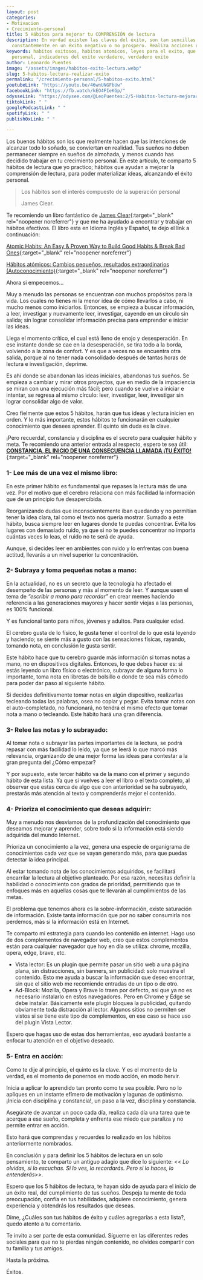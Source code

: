 ```yaml
---
layout: post
categories:
- Motivacion
- Crecimiento-personal
title: 5 Hábitos para mejorar tu COMPRENSIÓN de lectura
description: En verdad existen las claves del éxito, son tan sencillas que se aplican
  constantemente en un éxito negativo o no prospero. Realiza acciones repetitivas
keywords: habitos exitosos, habitos atomicos, leyes para el exito, que es el exito
  personal, indicadores del exito verdadero, verdadero exito
author: Leonardo Puentes
image: "/assets/images/habitos-exito-lectura.webp"
slug: 5-habitos-lectura-realizar-exito
permalink: "/crecimiento-personal/5-habitos-exito.html"
youtubeLink: "https://youtu.be/46wnUNGFbUw"
facebookLink: "https://fb.watch/kEO4FIeKGp/"
odysseLink: "https://odysee.com/@LeoPuentes:2/5-Habitos-lectura-mejorar-comprension-lectora:8"
tiktokLink: " "
googlePodcastLink: " "
spotifyLink: " "
publish0xLink: " "

---
```

Los buenos hábitos son los que realmente hacen que las intenciones de alcanzar todo lo soñado, se conviertan en realidad. Tus sueños no deben permanecer siempre en sueños de almohada, y menos cuando has decidido trabajar en tu crecimiento personal. En este artículo, te comparto 5 hábitos de lectura que yo practico; hábitos que ayudan a mejorar la comprensión de lectura, para poder materializar ideas, alcanzando el éxito personal.

> Los hábitos son el interés compuesto de la superación personal
>
> James Clear.

Te recomiendo un libro fantástico de [James Clear](https://jamesclear.com/ "James Clear"){:target="_blank" rel="noopener noreferrer"} y que me ha ayudado a encontrar y trabajar en hábitos efectivos. El libro esta en Idioma Inglés y Español, te dejo el link a continuación:

[Atomic Habits: An Easy & Proven Way to Build Good Habits & Break Bad Ones](https://amzn.to/3mT8s8r "Atomic Habit"){:target="_blank" rel="noopener noreferrer"}

[Hábitos atómicos: Cambios pequeños, resultados extraordinarios (Autoconocimiento)](https://amzn.to/3yGckMJ "Habitos Atomicos en Español"){:target="_blank" rel="noopener noreferrer"}

Ahora si empecemos…

Muy a menudo las personas se encuentran con muchos propósitos para la vida. Los cuales no tienes ni la menor idea de cómo llevarlos a cabo, ni mucho menos como iniciarlos. Entonces, se empieza a buscar información, a leer, investigar y nuevamente leer, investigar, cayendo en un círculo sin salida; sin lograr consolidar información precisa para emprender e iniciar las ideas.

Llega el momento crítico, el cual está lleno de enojo y desesperación. En ese instante donde se cae en la desesperación, se tira todo a la borda, volviendo a la zona de confort. Y es que a veces no se encuentra otra salida, porque al no tener nada consolidado después de tantas horas de lectura e investigación, deprime.

Es ahí donde se abandonan las ideas iniciales, abandonas tus sueños. Se empieza a cambiar y mirar otros proyectos, que en medio de la impaciencia se miran con una ejecución más fácil; pero cuando se vuelve a iniciar e intentar, se regresa al mismo círculo: leer, investigar, leer, investigar sin lograr consolidar algo de valor.

Creo fielmente que estos 5 hábitos, harán que tus ideas y lectura inicien en orden. Y lo más importante, estos hábitos te funcionarán en cualquier conocimiento que desees aprender. El quinto sin duda es la clave.

¡Pero recuerda!, constancia y disciplina es el secreto para cualquier hábito y meta. Te recomiendo una anterior entrada al respecto, espero te sea útil: [**CONSTANCIA, EL INICIO DE UNA CONSECUENCIA LLAMADA ¡TU ÉXITO!**](/crecimiento-personal/constancia-inicio-exito.html "Lectura recomendada"){:target="_blank" rel="noopener noreferrer"}

### **1- Lee más de una vez el mismo libro:**

En este primer hábito es fundamental que repases la lectura más de una vez. Por el motivo que el cerebro relaciona con más facilidad la información que de un principio fue desapercibida.

Reorganizando dudas que inconscientemente iban quedando y no permitían tener la idea clara, tal como el texto nos quería mostrar. Sumado a este hábito, busca siempre leer en lugares donde te puedas concentrar. Evita los lugares con demasiado ruido, ya que si no te puedes concentrar no importa cuántas veces lo leas, el ruido no te será de ayuda.

Aunque, si decides leer en ambientes con ruido y lo enfrentas con buena actitud, llevarás a un nivel superior tu concentración.

### **2- Subraya y toma pequeñas notas a mano:**

En la actualidad, no es un secreto que la tecnología ha afectado el desempeño de las personas y más al momento de leer. Y aunque usen el tema de _“escribir a mano para recordar”_ en crear memes haciendo referencia a las generaciones mayores y hacer sentir viejas a las personas, es 100% funcional.

Y es funcional tanto para niños, jóvenes y adultos. Para cualquier edad.

El cerebro gusta de lo físico, le gusta tener el control de lo que está leyendo y haciendo; se siente más a gusto con las sensaciones físicas, rayando, tomando nota, en conclusión le gusta sentir.

Este hábito hace que tu cerebro guarde más información si tomas notas a mano, no en dispositivos digitales. Entonces, lo que debes hacer es: si estás leyendo un libro físico o electrónico, subrayar de alguna forma lo importante, toma nota en libretas de bolsillo o donde te sea más cómodo para poder dar paso al siguiente hábito.

Si decides definitivamente tomar notas en algún dispositivo, realizarlas tecleando todas las palabras, osea no copiar y pegar. Evita tomar notas con el auto-completado, no funcionará, no tendrá el mismo efecto que tomar nota a mano o tecleando. Este hábito hará una gran diferencia.

### **3- Relee las notas y lo subrayado:**

Al tomar nota o subrayar las partes importantes de la lectura, se podrá repasar con más facilidad lo leído, ya que se leerá lo que marcó más relevancia, organizando de una mejor forma las ideas para contestar a la gran pregunta del ¿Cómo empezar?

Y por supuesto, este tercer hábito va de la mano con el primer y segundo hábito de esta lista. Ya que si vuelves a leer el libro o el texto completo, al observar que estas cerca de algo que con anterioridad se ha subrayado, prestarás más atención al texto y comprenderás mejor el contenido.

### **4- Prioriza el conocimiento que deseas adquirir:**

Muy a menudo nos desviamos de la profundización del conocimiento que deseamos mejorar y aprender, sobre todo si la información está siendo adquirida del mundo Internet.

Prioriza un conocimiento a la vez, genera una especie de organigrama de conocimientos cada vez que se vayan generando más, para que puedas detectar la idea principal.

Al estar tomando nota de los conocimientos adquiridos, se facilitará encarrilar la lectura al objetivo planteado. Por esa razón, necesitas definir la habilidad o conocimiento con grados de prioridad, permitiendo que te enfoques más en aquellas cosas que te llevarán al cumplimientos de las metas.

El problema que tenemos ahora es la sobre-información, existe saturación de información. Existe tanta información que por no saber consumirla nos perdemos, más si la información está en Internet.

Te comparto mi estrategia para cuando leo contenido en internet. Hago uso de dos complementos de navegador web, creo que estos complementos están para cualquier navegador que hoy en día se utiliza: chrome, mozilla, opera, edge, brave, etc.

* Vista lector: Es un plugin que permite pasar un sitio web a una página plana, sin distracciones, sin banners, sin publicidad: solo muestra el contenido. Esto me ayuda a buscar la información que deseo encontrar, sin que el sitio web me recomiende entradas de un tipo o de otro.
* Ad-Block: Mozilla, Opera y Brave lo traen por defecto, asi que ya no es necesario instalarlo en estos navegadores. Pero en Chrome y Edge se debe instalar. Básicamente este plugin bloquea la publicidad, quitando obviamente toda distracción al lector. Algunos sitios no permiten ser vistos si se tiene este tipo de complementos, en ese caso se hace uso del plugin Vista Lector.

Espero que hagas uso de estas dos herramientas, eso ayudará bastante a enfocar tu atención en el objetivo deseado.

### **5- Entra en acción:**

Como te dije al principio, el quinto es la clave. Y es el momento de la verdad, es el momento de ponernos en modo acción, en modo hervir.

Inicia a aplicar lo aprendido tan pronto como te sea posible. Pero no lo apliques en un instante efímero de motivación y lagunas de optimismo. ¡Inicia con disciplina y constancia!, un paso a la vez, disciplina y constancia.

Asegúrate de avanzar un poco cada día, realiza cada día una tarea que te acerque a ese sueño, completa y enfrenta ese miedo que paraliza y no permite entrar en acción.

Esto hará que comprendas y recuerdes lo realizado en los hábitos anteriormente nombrados.

En conclusión y para definir los 5 hábitos de lectura en un solo pensamiento, te comparto un antiguo adagio que dice lo siguiente: _<< Lo olvidas, si lo escuchas. Si lo ves, lo recordarás. Pero si lo haces, lo entenderás>>._

Espero que los 5 hábitos de lectura, te hayan sido de ayuda para el inicio de un éxito real, del cumplimiento de tus sueños. Despeja tu mente de toda preocupación, confía en tus habilidades, adquiere conocimiento, genera experiencia y obtendrás los resultados que deseas.

Dime, ¿Cuáles son tus hábitos de éxito y cuáles agregarías a esta lista?, quedo atento a tu comentario.

Te invito a ser parte de esta comunidad. Sígueme en las diferentes redes sociales para que no te pierdas ningún contenido, no olvides compartir con tu familia y tus amigos.

Hasta la próxima.

Éxitos.